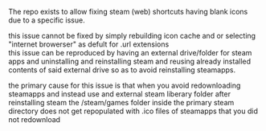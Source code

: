 The repo exists to allow fixing steam (web) shortcuts having blank icons due to a specific issue.

this issue cannot be fixed by simply rebuilding icon cache and or selecting "internet browerser" as defult for .url extensions\
this issue can be reproduced by having an external drive/folder for steam apps and uninstalling and reinstalling steam and reusing already installed contents of said external drive so as to avoid reinstalling steamapps.

the primary cause for this issue is that when you avoid redownloading steamapps and instead use and external steam liberary folder after reinstalling steam the /steam/games folder inside the primary steam directory does not get repopulated with .ico files of steamapps that you did not redownload

